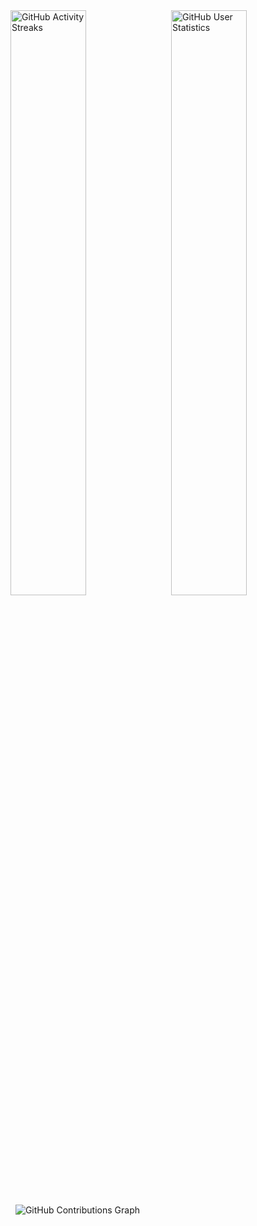 <div style="width:100%;">
     <img align="center" alt="GitHub Activity Streaks" src="https://github-readme-streak-stats-eight.vercel.app/?user=theck13&background=1f222d&border=ffffff&border_radius=8&card_height=195&card_width=450&currStreakLabel=4892ff&currStreakNum=ffffff&date_format=&dates=7f8f9f&disable_animations=false&exclude_days=&excludeDaysLabel=282a38&fire=4bae52&hide_border=true&hide_current_streak=false&hide_longest_streak=false&hide_total_contributions=false&locale=en&mode=weekly&ring=1a55e6&short_numbers=false&sideLabels=ffffff&sideNums=4892ff&starting_year=2013&stroke=1f222d&theme=github-dark-blue&type=svg" style="width:49%;" /><img style="width:2%;" /><img align="center" alt="GitHub User Statistics" src="https://denvercoder1-github-readme-stats.vercel.app/api/?username=theck13&bg_color=1f222d&border_color=ffffff&border_radius=8&cache_seconds=21600&card_height=&card_width=450&count_private=true&custom_title=Statistics&disable_animations=false&exclude_repo=&hide=contribs&hide_border=true&hide_rank=false&hide_title=true&icon_color=4bce52&include_all_commits=true&line_height=30&locale=en&number_format=long&rank_icon=default&ring_color=1a55e6&show=prs_merged&show_icons=true&text_bold=false&text_color=ffffff&theme=github_dark&title_color=4892ff" style="width:49%;" />
</div>
&nbsp;
<img alt="GitHub Contributions Graph" src="https://github-readme-activity-graph.vercel.app/graph/?username=theck13&area=true&area_color=4bce52&bg_color=1f222d&color=ffffff&custom_title=Last%2030%20Days&days=30&from=&grid=true&height=400&hide_border=true&hide_title=false&line=1a55e6&point=4bce52&radius=8&theme=github&title_color=4892ff&to=" />
